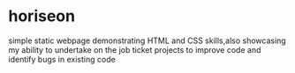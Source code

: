# horiseon
simple static webpage demonstrating HTML and CSS skills,also showcasing my ability to undertake on the job ticket projects to improve code and identify bugs in existing code

